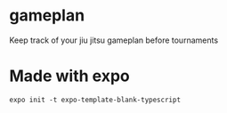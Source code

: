 # gameplan

Keep track of your jiu jitsu gameplan before tournaments

# Made with expo

```
expo init -t expo-template-blank-typescript
```
